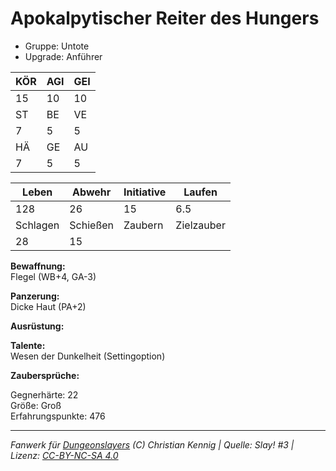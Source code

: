 # Apokalpytischer Reiter des Hungers  
- Gruppe: Untote  
- Upgrade: Anführer  

| KÖR | AGI | GEI |  
| --- | --- | --- |  
| 15  | 10  | 10  |
| ST  | BE  | VE  |  
| 7   | 5   | 5   |
| HÄ  | GE  | AU  |  
| 7   | 5   | 5   |


| Leben    | Abwehr   | Initiative | Laufen     |
| -------- | -------- | ---------- | ---------- |
| 128      | 26       | 15         | 6.5        |
| Schlagen | Schießen | Zaubern    | Zielzauber |
| 28       | 15       |            |            |

**Bewaffnung:**  
Flegel (WB+4, GA-3)

**Panzerung:**  
Dicke Haut (PA+2)

**Ausrüstung:**  


**Talente:**  
Wesen der Dunkelheit (Settingoption)

**Zaubersprüche:**  


Gegnerhärte: 22  
Größe: Groß  
Erfahrungspunkte: 476  



___
*Fanwerk für [Dungeonslayers](https://www.dungeonslayers.net/) (C) Christian Kennig | Quelle: Slay! #3 | Lizenz: [CC-BY-NC-SA 4.0](https://creativecommons.org/licenses/by-nc-sa/4.0/deed.de)*